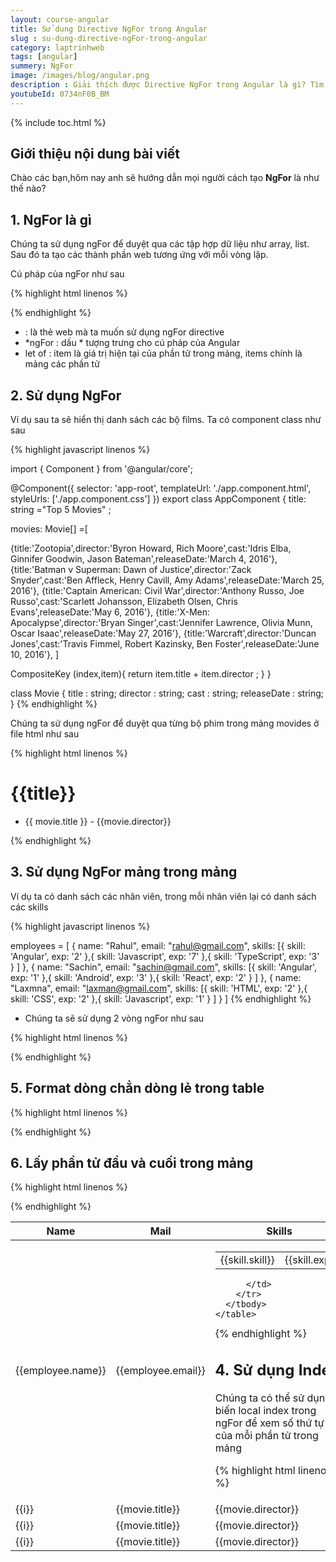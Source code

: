 ```yaml
---
layout: course-angular
title: Sử dụng Directive NgFor trong Angular
slug : su-dung-directive-ngFor-trong-angular
category: laptrinhweb
tags: [angular]
summery: NgFor   
image: /images/blog/angular.png
description : Giải thích được Directive NgFor trong Angular là gì? Tìm hiểu cú pháp của NgFor trong Angular. Hướng dẫn cách để tạo, thêm NgFor cũng như cách sử dụng NgFor vào dự án Angular như sử dụng 2 vòng NgFor, sử dụng NgFor mảng trong mảng, sử dụng Index, định dạng format dòng chẵn lẻ trong table và cách để lấy phần tử đầu và cuối trong mảng. Bài viết có kèm theo hình ảnh ví dụ minh hoạ cụ thể cách thao tác cho mỗi phần.
youtubeId: 0734nF0B_BM
---
```


{% include toc.html %}

## **Giới thiệu nội dung bài viết**

Chào các bạn,hôm nay anh sẽ hướng dẫn mọi người cách tạo <b>NgFor</b> là như thế nào? 

## **1. NgFor là gì**

Chúng ta sử dụng ngFor để duyệt qua các tập hợp dữ liệu như array, list. Sau đó ta tạo các thành phần web tương ứng với mỗi vòng lặp.

Cú pháp của ngFor như sau

{% highlight html  linenos %}

<html-element ngFor="let <item> of <items>;"> 
     <html-Template></html-Template>
</html-element>


{% endhighlight %}

- <html-element> : là thẻ web mà ta muốn sử dụng ngFor directive
- \*ngFor : dấu \* tượng trưng cho cú pháp của Angular
-  let <item> of <items> : item là giá trị hiện tại của phần tử trong mảng, items chính là mảng các phần tử

## **2. Sử dụng NgFor**

Ví dụ sau ta sẽ hiển thị danh sách các bộ films. Ta có component class như sau

{% highlight javascript  linenos %}

import { Component } from '@angular/core';
 
@Component({
  selector: 'app-root',
  templateUrl: './app.component.html',
  styleUrls: ['./app.component.css']
})
export class AppComponent {
  title: string ="Top 5 Movies" ;
 
 
  movies: Movie[] =[
 
  {title:'Zootopia',director:'Byron Howard, Rich Moore',cast:'Idris Elba, Ginnifer Goodwin, Jason Bateman',releaseDate:'March 4, 2016'},
  {title:'Batman v Superman: Dawn of Justice',director:'Zack Snyder',cast:'Ben Affleck, Henry Cavill, Amy Adams',releaseDate:'March 25, 2016'},
  {title:'Captain American: Civil War',director:'Anthony Russo, Joe Russo',cast:'Scarlett Johansson, Elizabeth Olsen, Chris Evans',releaseDate:'May 6, 2016'},
  {title:'X-Men: Apocalypse',director:'Bryan Singer',cast:'Jennifer Lawrence, Olivia Munn, Oscar Isaac',releaseDate:'May 27, 2016'},
  {title:'Warcraft',director:'Duncan Jones',cast:'Travis Fimmel, Robert Kazinsky, Ben Foster',releaseDate:'June 10, 2016'},
]
 
CompositeKey (index,item){
    return item.title + item.director ; 
   }
}
 
class Movie {
  title : string;
  director : string;
  cast : string;
  releaseDate : string;
}
{% endhighlight %}

Chúng ta sử dụng ngFor để duyệt qua từng bộ phim trong mảng movides ở file html như sau

{% highlight html  linenos %}

<h1> {{title}} </h1>
 
  <ul>
    <li *ngFor="let movie of movies">
      {{ movie.title }} - {{movie.director}}
    </li>
  </ul>
 
{% endhighlight %}

 ## **3. Sử dụng NgFor mảng trong mảng**

 Ví dụ ta có danh sách các nhân viên, trong mỗi nhân viên lại có danh sách các skills

{% highlight javascript  linenos %}

 employees = [
    {
      name: "Rahul", email: "rahul@gmail.com",
      skills: [{ skill: 'Angular', exp: '2' },{ skill: 'Javascript', exp: '7' },{ skill: 'TypeScript', exp: '3' }
      ]
    },
    {
      name: "Sachin", email: "sachin@gmail.com",
      skills: [{ skill: 'Angular', exp: '1' },{ skill: 'Android', exp: '3' },{ skill: 'React', exp: '2' }
      ]
    },
    {
      name: "Laxmna", email: "laxman@gmail.com",
      skills: [{ skill: 'HTML', exp: '2' },{ skill: 'CSS', exp: '2' },{ skill: 'Javascript', exp: '1' }
      ]
    }
  ]
{% endhighlight %}

- Chúng ta sẽ sử dụng 2 vòng ngFor như sau

{% highlight html  linenos %}

<div class='table-responsive'>
    <table class='table table-bordered table-sm '>
      <thead class="thead-dark">
        <tr>
          <th>Name</th>
          <th>Mail</th>
          <th>Skills</th>
        </tr>
      </thead>
      <tbody>
        <tr *ngFor="let employee of employees;">
          <td>{{employee.name}}</td>
          <td>{{employee.email}}</td>
          <td>
            <table class='table table-sm '>
              <tbody>
                <tr *ngFor="let skill of employee.skills;">
                  <td>{{skill.skill}}</td>
                  <td>{{skill.exp}}</td>
                </tr>
              </tbody>
            </table>
 
          </td>
        </tr>
      </tbody>
    </table>
  </div>
</div>
{% endhighlight %}

 ## **4. Sử dụng Index**

 Chúng ta có thể sử dụng biến local index trong ngFor để xem số thứ tự của mỗi phần tử trong mảng

{% highlight html  linenos %}

 <tr *ngFor="let movie of movies; let i=index;">
    <td> {{i}} </td>
    <td>{{movie.title}}</td>
    <td>{{movie.director}}</td>
    <td>{{movie.cast}}</td>
    <td>{{movie.releaseDate}}</td>
</tr>
{% endhighlight %}

 ## **5. Format dòng chẳn dòng lẻ trong table**

{% highlight html  linenos %}

<tr *ngFor="let movie of movies; let i=index; let o= odd; let e=even;"
[ngClass]="{ odd: o, even: e }">
    <td> {{i}} </td>
    <td>{{movie.title}}</td>
    <td>{{movie.director}}</td>
    <td>{{movie.cast}}</td>
    <td>{{movie.releaseDate}}</td>
</tr>
{% endhighlight %}

 ## **6. Lấy phần tử đầu và cuối trong mảng**

{% highlight html  linenos %}
<tr *ngFor="let movie of movies; let i=index; let first= first; let last=last;" [ngClass]="{ first: first, last: last }">
    <td> {{i}} </td>
    <td>{{movie.title}}</td>
    <td>{{movie.director}}</td>
    <td>{{movie.cast}}</td>
    <td>{{movie.releaseDate}}</td>
</tr>

{% endhighlight %}

























